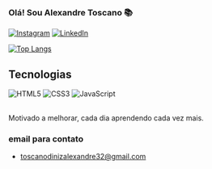### Olá! Sou Alexandre Toscano 📚

[![Instagram](https://img.shields.io/badge/Instagram-%23E4405F.svg?style=for-the-badge&logo=Instagram&logoColor=white)](https://www.instagram.com/alexandretoscano_/)
[![LinkedIn](https://img.shields.io/badge/linkedin-%230077B5.svg?style=for-the-badge&logo=linkedin&logoColor=white)](https://www.linkedin.com/in/alexandre-toscano-diniz-9a6b112b3/)


[![Top Langs](https://github-readme-stats.vercel.app/api/top-langs/?username=alexandretoscano23)](https://github.com/anuraghazra/github-readme-stats)

## Tecnologias

<div style="display:inline_block"> 
    <img src="https://img.shields.io/badge/html5-%23E34F26.svg?style=for-the-badge&logo=html5&logoColor=white" alt="HTML5"/>
    <img src="https://img.shields.io/badge/css3-%231572B6.svg?style=for-the-badge&logo=css3&logoColor=white" alt="CSS3"/>
    <img src="https://img.shields.io/badge/javascript-%23323330.svg?style=for-the-badge&logo=javascript&logoColor=%23F7DF1E" alt="JavaScript"/>
</div>

<br/>

Motivado a melhorar, cada dia aprendendo cada vez mais.

### email para contato

- toscanodinizalexandre32@gmail.com

